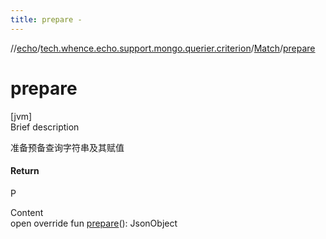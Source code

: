 ```yaml
---
title: prepare -
---
```

//[echo](../../index.md)/[tech.whence.echo.support.mongo.querier.criterion](../index.md)/[Match](index.md)/[prepare](prepare.md)



# prepare  
[jvm]  
Brief description  


准备预备查询字符串及其赋值



#### Return  


P

  
Content  
open override fun [prepare](prepare.md)(): JsonObject  



